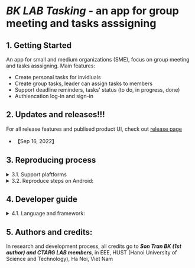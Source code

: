 # ***BK LAB Tasking*** - an app for group meeting and tasks asssigning 

## 1. Getting Started
An app for small and medium organizations (SME), focus on group meeting and tasks asssigning. Main features:
- Create personal tasks for invidiuals
- Create group tasks, leader can assign tasks to members
- Support deadline reminders, tasks' status (to do, in progress, done)
- Authiencation log-in and sign-in
## 2. Updates and releases!!!
For all release features and publised product UI, check out [release page](https://github.com/SontranBK/bklab_tasking/releases)
* 【Sep 16, 2022】 

## 3. Reproducing process
<details>
<summary> 3.1. Support plaftforms</summary>

- We support Android app only
- Tested on Redmi 9A and other Android devices.
</details>

<details>
<summary> 3.2. Reproduce steps on Android:</summary>

- Reproduce steps on physical devices: 
    1. Enable Developer Options on Android device setting (USB debug, install via USB). 
    2. Install Android Studio and plug your device into your computer.
    3. Open Android Studio and run app with Android Studio.
    4. If error return, run with following commands: flutter run --no-sound-null-safety
- Reproduce steps on virtual devices:
    1. Install Android Studio, create a virtual device on Android Studio
    2. Run app with Android Studio on virtual device
</details>


## 4. Developer guide
<details>
<summary> 4.1. Language and framework:</summary>

- This product is written in Java

</details>


## 5. Authors and credits:
In research and development process, all credits go to ***Son Tran BK (1st author) and CTARG LAB members***, in EEE, HUST (Hanoi University of Science and Technology), Ha Noi, Viet Nam
